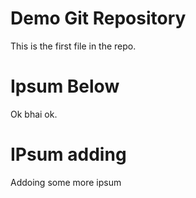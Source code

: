 # Demo Git Repository

This is the first file in the repo.

# Ipsum Below

Ok bhai ok.

# IPsum adding

Addoing some more ipsum
